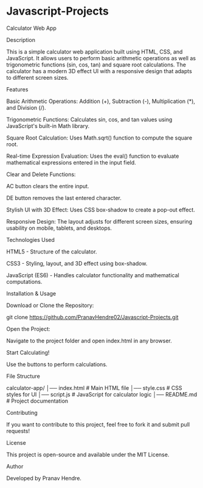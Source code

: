 # Javascript-Projects
Calculator Web App

Description

This is a simple calculator web application built using HTML, CSS, and JavaScript. It allows users to perform basic arithmetic operations as well as trigonometric functions (sin, cos, tan) and square root calculations. The calculator has a modern 3D effect UI with a responsive design that adapts to different screen sizes.

Features

Basic Arithmetic Operations: Addition (+), Subtraction (-), Multiplication (*), and Division (/).

Trigonometric Functions: Calculates sin, cos, and tan values using JavaScript's built-in Math library.

Square Root Calculation: Uses Math.sqrt() function to compute the square root.

Real-time Expression Evaluation: Uses the eval() function to evaluate mathematical expressions entered in the input field.

Clear and Delete Functions:

AC button clears the entire input.

DE button removes the last entered character.

Stylish UI with 3D Effect: Uses CSS box-shadow to create a pop-out effect.

Responsive Design: The layout adjusts for different screen sizes, ensuring usability on mobile, tablets, and desktops.

Technologies Used

HTML5 - Structure of the calculator.

CSS3 - Styling, layout, and 3D effect using box-shadow.

JavaScript (ES6) - Handles calculator functionality and mathematical computations.

Installation & Usage

Download or Clone the Repository:

git clone https://github.com/PranavHendre02/Javascript-Projects.git

Open the Project:

Navigate to the project folder and open index.html in any browser.

Start Calculating!

Use the buttons to perform calculations.

File Structure

calculator-app/
│── index.html      # Main HTML file
│── style.css       # CSS styles for UI
│── script.js       # JavaScript for calculator logic
│── README.md       # Project documentation


Contributing

If you want to contribute to this project, feel free to fork it and submit pull requests!

License

This project is open-source and available under the MIT License.

Author

Developed by Pranav Hendre.
